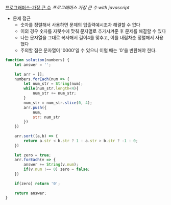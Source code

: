 [프로그래머스-가장 큰 수](https://programmers.co.kr/learn/courses/30/lessons/42746#qna)
*프로그래머스 가장 큰 수 with javascript*

- 문제 접근
    - 숫자를 정렬해서 사용하면 문제의 입출력예시조차 해결할 수 없다
    - 이의 경우 숫자를 자릿수에 맞춰 문자열로 추가시켜준 후 문제를 해결할 수 있다
    - 나는 문자열을 그대로 복사해서 길이4를 맞추고, 이를 내림차순 정렬해서 사용했다
    - 주의할 점은 문자열이 '0000'일 수 있으니 이럴 때는 '0'을 반환해야 한다.

```javascript
function solution(numbers) {
    let answer = '';
    
    let arr = [];
    numbers.forEach(num => {
        let num_str = String(num);
        while(num_str.length<4){
            num_str += num_str;
        }
        num_str = num_str.slice(0, 4);
        arr.push({
            num,
            str: num_str
        })
    })
    
    arr.sort((a,b) => {
        return a.str < b.str ? 1 : a.str > b.str ? -1 : 0;
    })
    
    let zero = true;
    arr.forEach(v => {
        answer += String(v.num);
        if(v.num !== 0) zero = false;
    })
    
    if(zero) return '0';
    
    return answer;
}
```